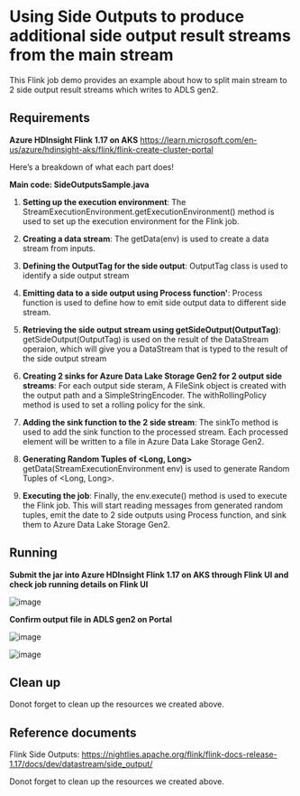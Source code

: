 # Using Side Outputs to produce additional side output result streams from the main stream

This Flink job demo provides an example about how to split main stream to 2 side output result streams which writes to ADLS gen2.
## Requirements
**Azure HDInsight Flink 1.17 on AKS**
https://learn.microsoft.com/en-us/azure/hdinsight-aks/flink/flink-create-cluster-portal

Here’s a breakdown of what each part does!

**Main code: SideOutputsSample.java**

1. **Setting up the execution environment**: The StreamExecutionEnvironment.getExecutionEnvironment() method is used to set up the execution environment for the Flink job.

2. **Creating a data stream**: The getData(env) is used to create a data stream from inputs.

3. **Defining the OutputTag for the side output**: OutputTag class is used to identify a side output stream

4. **Emitting data to a side output using Process function'**: Process function is used to define how to emit side output data to different side stream.

5. **Retrieving the side output stream using getSideOutput(OutputTag)**: getSideOutput(OutputTag) is used on the result of the DataStream operaion, which will give you a DataStream that is typed to the result of the side output stream
 
6. **Creating 2 sinks for Azure Data Lake Storage Gen2 for 2 output side streams**: For each output side steram, A FileSink object is created with the output path and a SimpleStringEncoder. The withRollingPolicy method is used to set a rolling policy for the sink.

7. **Adding the sink function to the 2 side stream**: The sinkTo  method is used to add the sink function to the processed stream. Each processed element will be written to a file in Azure Data Lake Storage Gen2.

8. **Generating Random Tuples of <Long, Long>** getData(StreamExecutionEnvironment env) is used to generate Random Tuples of <Long, Long>.

9. **Executing the job**: Finally, the env.execute() method is used to execute the Flink job. This will start reading messages from generated random tuples, emit the date to 2 side outputs using Process function, and sink them to Azure Data Lake Storage Gen2.

## Running

**Submit the jar into Azure HDInsight Flink 1.17 on AKS through Flink UI and check job running details on Flink UI**

![image](https://github.com/Guodong-Wang-prog/hdinsight-aks/assets/60081730/bad5d355-d495-48dd-ba01-9a4778fd9059)

**Confirm output file in ADLS gen2 on Portal**

![image](https://github.com/Guodong-Wang-prog/hdinsight-aks/assets/60081730/fec5452f-c514-4d89-b761-e8ec146e286f)

![image](https://github.com/Guodong-Wang-prog/hdinsight-aks/assets/60081730/28754f18-1210-4148-8dbb-184010a2f6d8)


## Clean up
Donot forget to clean up the resources we created above.

## Reference documents
Flink Side Outputs: https://nightlies.apache.org/flink/flink-docs-release-1.17/docs/dev/datastream/side_output/

Donot forget to clean up the resources we created above.


